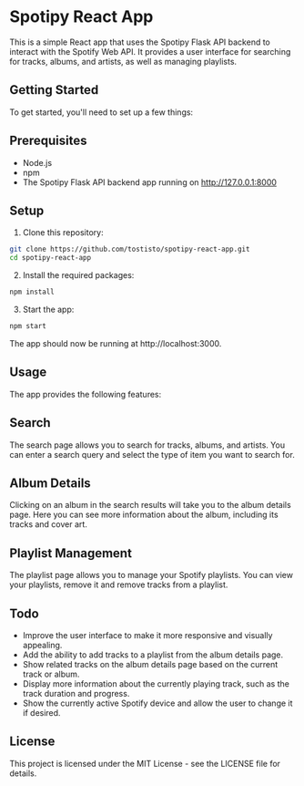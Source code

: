 # Spotipy React App

This is a simple React app that uses the Spotipy Flask API backend to interact with the Spotify Web API. It provides a user interface for searching for tracks, albums, and artists, as well as managing playlists.

## Getting Started

To get started, you'll need to set up a few things:

## Prerequisites
- Node.js
- npm
- The Spotipy Flask API backend app running on http://127.0.0.1:8000

## Setup
1. Clone this repository:
```bash
git clone https://github.com/tostisto/spotipy-react-app.git
cd spotipy-react-app
```

2. Install the required packages:
```bash
npm install
```

3. Start the app:
```bash
npm start
```

The app should now be running at http://localhost:3000.

## Usage
The app provides the following features:

## Search
The search page allows you to search for tracks, albums, and artists. You can enter a search query and select the type of item you want to search for.

## Album Details
Clicking on an album in the search results will take you to the album details page. Here you can see more information about the album, including its tracks and cover art.

## Playlist Management
The playlist page allows you to manage your Spotify playlists. You can view your playlists, remove it and remove tracks from a playlist.

## Todo
- Improve the user interface to make it more responsive and visually appealing.
- Add the ability to add tracks to a playlist from the album details page.
- Show related tracks on the album details page based on the current track or album.
- Display more information about the currently playing track, such as the track duration and progress.
- Show the currently active Spotify device and allow the user to change it if desired.

## License
This project is licensed under the MIT License - see the LICENSE file for details.